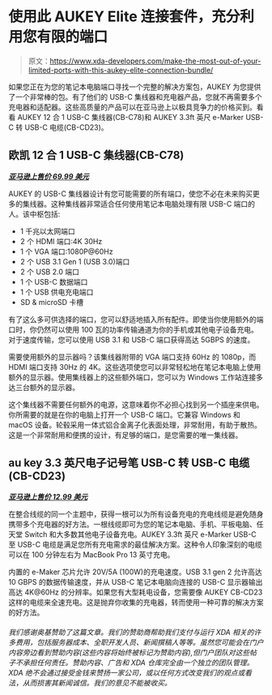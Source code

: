 # 使用此 AUKEY Elite 连接套件，充分利用您有限的端口

> 原文：<https://www.xda-developers.com/make-the-most-out-of-your-limited-ports-with-this-aukey-elite-connection-bundle/>

如果您正在为您的笔记本电脑端口寻找一个完整的解决方案包，AUKEY 为您提供了一个非常棒的包。有了他们的 USB-C 集线器和充电器产品，您就不再需要多个充电器和适配器。这些高质量的产品可以在亚马逊上以极具竞争力的价格买到。看看 AUKEY 12 合 1 USB-C 集线器(CB-C78)和 AUKEY 3.3ft 英尺 e-Marker USB-C 转 USB-C 电缆(CB-CD23)。

## 欧凯 12 合 1 USB-C 集线器(CB-C78)

***[亚马逊上售价 69.99 美元](https://www.amazon.com/dp/B0841T9KC9?tag=xda-f986qd9-20&ascsubtag=UUxdaUeUpU29408&asc_refurl=https%3A%2F%2Fwww.xda-developers.com%2Fmake-the-most-out-of-your-limited-ports-with-this-aukey-elite-connection-bundle%2F&asc_campaign=Short-Term)***

AUKEY 的 USB-C 集线器设计有您可能需要的所有端口，使您不必在未来购买更多的集线器。这种集线器非常适合任何使用笔记本电脑处理有限 USB-C 端口的人。该中枢包括:

*   1 千兆以太网端口
*   2 个 HDMI 端口:4K 30Hz
*   1 个 VGA 端口:1080P@60Hz
*   2 个 USB 3.1 Gen 1 (USB 3.0)端口
*   2 个 USB 2.0 端口
*   1 个 USB-C 数据端口
*   1 个 USB 供电充电端口
*   SD & microSD 卡槽

有了这么多可供选择的端口，您可以舒适地插入所有配件。即使当你使用额外的端口时，你仍然可以使用 100 瓦的功率传输通道为你的手机或其他电子设备充电。对于速度传输，您可以使用 USB 3.1 和 USB-C 端口获得高达 5GBPS 的速度。

需要使用额外的显示器吗？该集线器附带的 VGA 端口支持 60Hz 的 1080p，而 HDMI 端口支持 30Hz 的 4K。这些选项使您可以非常轻松地在笔记本电脑上使用额外的显示器。使用集线器上的这些额外端口，您可以为 Windows 工作站连接多达三台额外的显示器。

这个集线器不需要任何额外的电源，这意味着你不必担心找到另一个插座来供电。你所需要的就是在你的电脑上打开一个 USB-C 端口。它兼容 Windows 和 macOS 设备。轮毂采用一体式铝合金离子化表面处理，非常耐用，有助于散热。这是一个非常耐用和便携的设计，有足够的端口，是您需要的唯一集线器。

## au key 3.3 英尺电子记号笔 USB-C 转 USB-C 电缆(CB-CD23)

***[亚马逊上售价 12.99 美元](https://www.amazon.com/dp/B089GHPLWR?tag=xda-f986qd9-20&ascsubtag=UUxdaUeUpU29408&asc_refurl=https%3A%2F%2Fwww.xda-developers.com%2Fmake-the-most-out-of-your-limited-ports-with-this-aukey-elite-connection-bundle%2F&asc_campaign=Short-Term)***

在整合线缆的同一个主题中，获得一根可以为所有设备充电的充电线缆是避免随身携带多个充电器的好方法。一根线缆即可为您的笔记本电脑、手机、平板电脑、任天堂 Switch 和大多数其他电子设备充电。AUKEY 3.3ft 英尺 e-Marker USB-C 至 USB-C 电缆是满足您所有充电需求的最佳解决方案。这种令人印象深刻的电缆可以在 100 分钟左右为 MacBook Pro 13 英寸充电。

内置的 e-Maker 芯片允许 20V/5A (100W)的充电速度。USB 3.1 gen 2 允许高达 10 GBPS 的数据传输速度，并从 USB-C 笔记本电脑向连接的 USB-C 显示器输出高达 4K@60Hz 的分辨率。如果您有大型耗电设备，您需要像 AUKEY CB-CD23 这样的电缆来全速充电。这是抛弃你收集的充电器，转而使用一种可靠的解决方案的好方法。

###### 我们感谢奥基赞助了这篇文章。我们的赞助商帮助我们支付与运行 XDA 相关的许多费用，包括服务器成本、全职开发人员、新闻撰稿人等等。虽然您可能会在门户内容旁边看到赞助内容(这些内容将始终被标记为赞助内容),但门户团队对这些帖子不承担任何责任。赞助内容、广告和 XDA 仓库完全由一个独立的团队管理。XDA 绝不会通过接受金钱来赞扬一家公司，或以任何方式改变我们的观点或看法，从而损害其新闻诚信。我们的意见不能被收买。